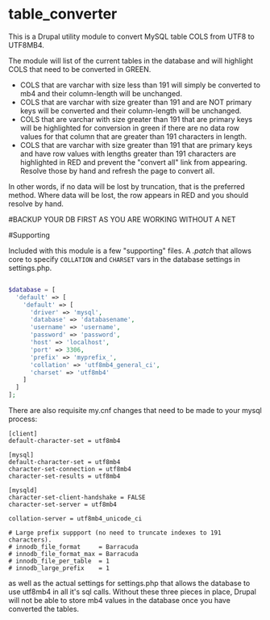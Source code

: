 # table_converter

This is a Drupal utility module to convert MySQL table COLS from UTF8 to UTF8MB4.

The module will list of the current tables in the database and will highlight COLS that need to be converted in GREEN. 

* COLS that are varchar with size less than 191 will simply be converted to mb4 and their column-length will be unchanged.
* COLS that are varchar with size greater than 191 and are NOT primary keys will be converted and their column-length will be unchanged.
* COLS that are varchar with size greater than 191 that are primary keys will be highlighted for conversion in green if there are no data row values for that column that are greater than 191 characters in length. 
* COLS that are varchar with size greater than 191 that are primary keys and have row values with lengths greater than 191 characters are highlighted in RED and prevent the "convert all" link from appearing. Resolve those by hand and refresh the page to convert all.

In other words, if no data will be lost by truncation, that is the preferred method. Where data will be lost, the row appears in RED and you should resolve by hand.

#BACKUP YOUR DB FIRST AS YOU ARE WORKING WITHOUT A NET

#Supporting

Included with this module is a few "supporting" files. A _.patch_ that allows core to specify `COLLATION` and `CHARSET` vars in the database settings in settings.php.

```PHP

$database = [
  'default' => [
    'default' => [
      'driver' => 'mysql',
      'database' => 'databasename',
      'username' => 'username',
      'password' => 'password',
      'host' => 'localhost',
      'port' => 3306,
      'prefix' => 'myprefix_',
      'collation' => 'utf8mb4_general_ci',
      'charset' => 'utf8mb4'
    ]
  ]
];


```


There are also requisite my.cnf changes that need to be made to your mysql process:

```
[client]
default-character-set = utf8mb4

[mysql]
default-character-set = utf8mb4
character-set-connection = utf8mb4
character-set-results = utf8mb4

[mysqld]
character-set-client-handshake = FALSE
character-set-server = utf8mb4

collation-server = utf8mb4_unicode_ci

# Large prefix suppport (no need to truncate indexes to 191 characters).
# innodb_file_format     = Barracuda
# innodb_file_format_max = Barracuda
# innodb_file_per_table  = 1
# innodb_large_prefix    = 1

```

as well as the actual settings for settings.php that allows the database to use utf8mb4 in all it's sql calls. Without these three pieces in place, Drupal will not be able to store mb4 values in the database once you have converted the tables.
